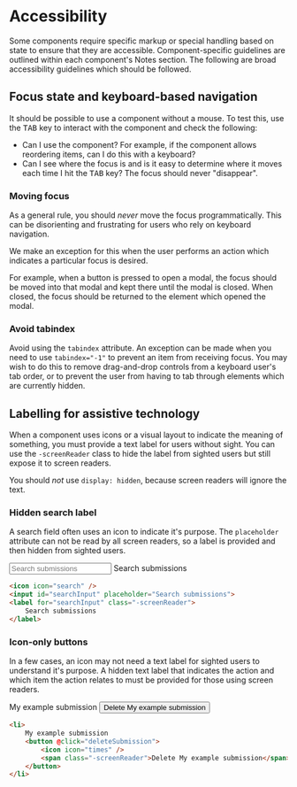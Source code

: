 # Accessibility

Some components require specific markup or special handling based on state to ensure that they are accessible. Component-specific guidelines are outlined within each component's Notes section. The following are broad accessibility guidelines which should be followed.

## Focus state and keyboard-based navigation

It should be possible to use a component without a mouse. To test this, use the <kbd>TAB</kbd> key to interact with the component and check the following:

- Can I use the component? For example, if the component allows reordering items, can I do this with a keyboard?
- Can I see where the focus is and is it easy to determine where it moves each time I hit the <kbd>TAB</kbd> key? The focus should never "disappear".

### Moving focus

As a general rule, you should *never* move the focus programmatically. This can be disorienting and frustrating for users who rely on keyboard navigation.

We make an exception for this when the user performs an action which indicates a particular focus is desired.

For example, when a button is pressed to open a modal, the focus should be moved into that modal and kept there until the modal is closed. When closed, the focus should be returned to the element which opened the modal.

### Avoid tabindex

Avoid using the `tabindex` attribute. An exception can be made when you need to use `tabindex="-1"` to prevent an item from receiving focus. You may wish to do this to remove drag-and-drop controls from a keyboard user's tab order, or to prevent the user from having to tab through elements which are currently hidden.

## Labelling for assistive technology

When a component uses icons or a visual layout to indicate the meaning of something, you must provide a text label for users without sight. You can use the `-screenReader` class to hide the label from sighted users but still expose it to screen readers.

You should _not_ use `display: hidden`, because screen readers will ignore the text.

### Hidden search label
A search field often uses an icon to indicate it's purpose. The `placeholder` attribute can not be read by all screen readers, so a label is provided and then hidden from sighted users.

<div class="inlinePreview inlinePreview--accessibleSearch">
	<span class="fa fa-search" aria-hidden="true"></span>
	<input id="searchInput" placeholder="Search submissions">
	<label for="searchInput" class="-screenReader">
		Search submissions
	</label>
</div>

```html
<icon icon="search" />
<input id="searchInput" placeholder="Search submissions">
<label for="searchInput" class="-screenReader">
	Search submissions
</label>
```

### Icon-only buttons
In a few cases, an icon may not need a text label for sighted users to understand it's purpose. A hidden text label that indicates the action and which item the action relates to must be provided for those using screen readers.

<div class="inlinePreview inlinePreview--accessibleButton">
	<div>
		My example submission
		<button>
			<span class="fa fa-times" aria-hidden="true"></span>
			<span class="-screenReader">Delete My example submission</span>
		</button>
	</div>
</div>

```html
<li>
	My example submission
	<button @click="deleteSubmission">
		<icon icon="times" />
		<span class="-screenReader">Delete My example submission</span>
	</button>
</li>
```

